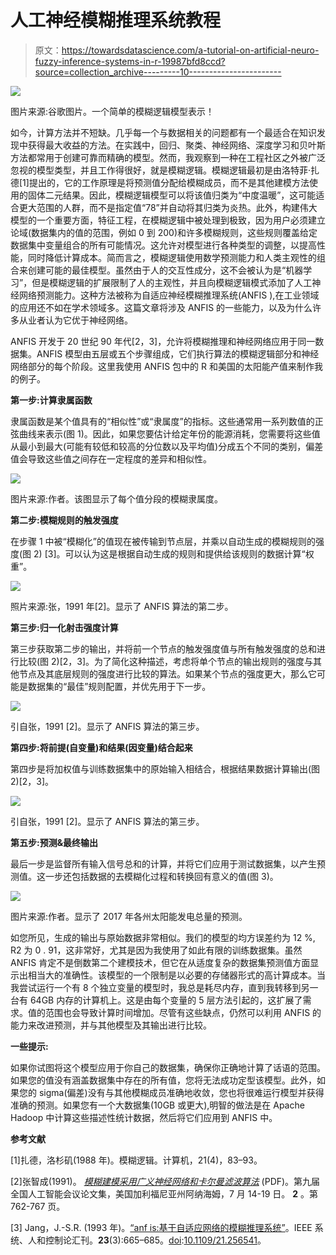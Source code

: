 # 人工神经模糊推理系统教程

> 原文：<https://towardsdatascience.com/a-tutorial-on-artificial-neuro-fuzzy-inference-systems-in-r-19987bfd8ccd?source=collection_archive---------10----------------------->

![](img/cb70058a086f670e128f453bc76ec030.png)

图片来源:谷歌图片。一个简单的模糊逻辑模型表示！

如今，计算方法并不短缺。几乎每一个与数据相关的问题都有一个最适合在知识发现中获得最大收益的方法。在实践中，回归、聚类、神经网络、深度学习和贝叶斯方法都常用于创建可靠而精确的模型。然而，我观察到一种在工程社区之外被广泛忽视的模型类型，并且工作得很好，就是模糊逻辑。模糊逻辑最初是由洛特菲·扎德[1]提出的，它的工作原理是将预测值分配给模糊成员，而不是其他建模方法使用的固体二元结果。因此，模糊逻辑模型可以将该值归类为“中度温暖”，这可能适合更大范围的人群，而不是指定值“78”并自动将其归类为炎热。此外，构建伟大模型的一个重要方面，特征工程，在模糊逻辑中被处理到极致，因为用户必须建立论域(数据集内的值的范围，例如 0 到 200)和许多模糊规则，这些规则覆盖给定数据集中变量组合的所有可能情况。这允许对模型进行各种类型的调整，以提高性能，同时降低计算成本。简而言之，模糊逻辑使用数学预测能力和人类主观性的组合来创建可能的最佳模型。虽然由于人的交互性成分，这不会被认为是“机器学习”，但是模糊逻辑的扩展限制了人的主观性，并且向模糊逻辑模式添加了人工神经网络预测能力。这种方法被称为自适应神经模糊推理系统(ANFIS ),在工业领域的应用还不如在学术领域多。这篇文章将涉及 ANFIS 的一些能力，以及为什么许多从业者认为它优于神经网络。

ANFIS 开发于 20 世纪 90 年代[2，3]，允许将模糊推理和神经网络应用于同一数据集。ANFIS 模型由五层或五个步骤组成，它们执行算法的模糊逻辑部分和神经网络部分的每个阶段。这里我使用 ANFIS 包中的 R 和美国的太阳能产值来制作我的例子。

**第一步:计算隶属函数**

隶属函数是某个值具有的“相似性”或“隶属度”的指标。这些通常用一系列数值的正弦曲线来表示(图 1)。因此，如果您要估计给定年份的能源消耗，您需要将这些值从最小到最大(可能有较低和较高的分位数以及平均值)分成五个不同的类别，偏差值会导致这些值之间存在一定程度的差异和相似性。

![](img/4b2b5771aa1101822abb478ff5e24b29.png)

图片来源:作者。该图显示了每个值分段的模糊隶属度。

**第二步:模糊规则的触发强度**

在步骤 1 中被“模糊化”的值现在被传输到节点层，并乘以自动生成的模糊规则的强度(图 2) [3]。可以认为这是根据自动生成的规则和提供给该规则的数据计算“权重”。

![](img/7294fd3ed193c66375c2fe4dca84a396.png)

照片来源:张，1991 年[2]。显示了 ANFIS 算法的第二步。

**第三步:归一化射击强度计算**

第三步获取第二步的输出，并将前一个节点的触发强度值与所有触发强度的总和进行比较(图 2)[2，3]。为了简化这种描述，考虑将单个节点的输出规则的强度与其他节点及其底层规则的强度进行比较的算法。如果某个节点的强度更大，那么它可能是数据集的“最佳”规则配置，并优先用于下一步。

![](img/b82e5ed7928a84d5451a5e28110a592d.png)

引自张，1991 [2]。显示了 ANFIS 算法的第三步。

**第四步:将前提(自变量)和结果(因变量)结合起来**

第四步是将加权值与训练数据集中的原始输入相结合，根据结果数据计算输出(图 2)[2，3]。

![](img/8f0838cf79691e94fc8f17899a2d788f.png)

引自张，1991 [2]。显示了 ANFIS 算法的第三步。

**第五步:预测&最终输出**

最后一步是监督所有输入信号总和的计算，并将它们应用于测试数据集，以产生预测值。这一步还包括数据的去模糊化过程和转换回有意义的值(图 3)。

![](img/713a75d79c33fcb0d84da6b24f50259c.png)

图片来源:作者。显示了 2017 年各州太阳能发电总量的预测。

如您所见，生成的输出与原始数据非常相似。我们的模型的均方误差约为 12 %, R2 为 0 . 91，这非常好，尤其是因为我使用了如此有限的训练数据集。虽然 ANFIS 肯定不是倒数第二个建模技术，但它在从适度复杂的数据集预测值方面显示出相当大的准确性。该模型的一个限制是以必要的存储器形式的高计算成本。当我尝试运行一个有 8 个独立变量的模型时，我总是耗尽内存，直到我转移到另一台有 64GB 内存的计算机上。这是由每个变量的 5 层方法引起的，这扩展了需求。值的范围也会导致计算时间增加。尽管有这些缺点，仍然可以利用 ANFIS 的能力来改进预测，并与其他模型及其输出进行比较。

**一些提示:**

如果你试图将这个模型应用于你自己的数据集，确保你正确地计算了话语的范围。如果您的值没有涵盖数据集中存在的所有值，您将无法成功定型该模型。此外，如果您的 sigma(偏差)没有与其他模糊成员准确地收敛，您也将很难运行模型并获得准确的预测。如果您有一个大数据集(10GB 或更大),明智的做法是在 Apache Hadoop 中计算这些描述性统计数据，然后将它们应用到 ANFIS 中。

**参考文献**

[1]扎德，洛杉矶(1988 年)。模糊逻辑。计算机，21(4)，83–93。

[2]张智成(1991)。 [*模糊建模采用广义神经网络和卡尔曼滤波算法*](http://www.aaai.org/Papers/AAAI/1991/AAAI91-119.pdf) (PDF)。第九届全国人工智能会议论文集，美国加利福尼亚州阿纳海姆，7 月 14-19 日。 **2** 。第 762-767 页。

[3] Jang，J.-S.R. (1993 年)。[“anf is:基于自适应网络的模糊推理系统”](https://semanticscholar.org/paper/17cf6cf3c51b7cbc6b9ff5a0d1624e3c9928a951)。IEEE 系统、人和控制论汇刊。**23**(3):665–685。[doi](https://en.wikipedia.org/wiki/Digital_object_identifier):[10.1109/21.256541](https://doi.org/10.1109%2F21.256541)。